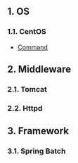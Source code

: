 ## 1. OS

### 1.1. CentOS
- [Command](/document/middleware/os/centos/command)

## 2. Middleware

### 2.1. Tomcat

### 2.2. Httpd

## 3. Framework

### 3.1. Spring Batch
